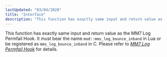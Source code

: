 ```yaml
---
lastUpdated: "03/04/2020"
title: "Interface"
description: "This function has exactly same input and return value as the MM 7 Log Permfail Hook It must bear the name mod mms log bounce inband in Lua or be registered as mms log bounce inband in C Please refer to Chapter 25 MM 7 Log Permfail Hook for details..."
---
```


This function has exactly same input and return value as the MM7 Log Permfail Hook. It must bear the name `mod::mms_log_bounce_inband` in Lua or be registered as `mms_log_bounce_inband` in C. Please refer to [*MM7 Log Permfail Hook*](/momentum/mobile/mobile-developer-guide/mm-7-log-permfail-hook) for details.
